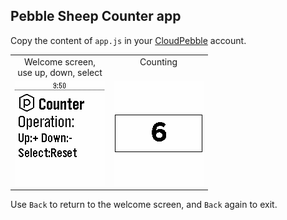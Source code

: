 ## Pebble Sheep Counter app

Copy the content of `app.js` in your [CloudPebble](https://cloudpebble.net/ide/) account.

<table>
  <tr>
    <td align="center" valign="top">
      Welcome screen, <br/>use up, down, select
    </td>
    <td align="center" valign="top">
      Counting
    </td>
  </tr>
  <tr>
    <td align="center" valign="top">
      <img src="01.png" alt="Start here">
    </td>
    <td align="center" valign="top">
      <img src="02.png" alt="Counting">
    </td>
  </tr>
</table>

Use `Back` to return to the welcome screen, and `Back` again to exit.
